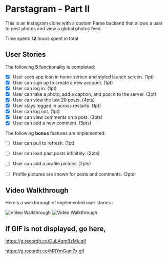 # Parstagram - Part II

This is an Instagram clone with a custom Parse backend that allows a user to post photos and view a global photos feed.

Time spent: **12** hours spent in total

## User Stories

The following **5** functionality is completed:

- [x] User sees app icon in home screen and styled launch screen. (1pt)
- [x] User can sign up to create a new account. (1pt)
- [x] User can log in. (1pt)
- [x] User can take a photo, add a caption, and post it to the server. (3pt)
- [x] User can view the last 20 posts. (4pts)
- [x] User stays logged in across restarts. (1pt)
- [x] User can log out. (1pt)
- [x] User can view comments on a post. (3pts)
- [x] User can add a new comment. (5pts)

The following **bonus** features are implemented:

- [ ] User can pull to refresh. (1pt)
- [ ] User can load past posts infinitely. (2pts)
- [ ] User can add a profile picture. (2pts)
- [ ] Profile pictures are shown for posts and comments. (2pts)


## Video Walkthrough

Here's a walkthrough of implemented user stories :

<img src='https://g.recordit.co/DuLAgmBzMk.gif' title='Video Walkthrough' width='' alt='Video Walkthrough' />
<img src='https://g.recordit.co/MRYmGuni7x.gif' title='Video Walkthrough 3' width='' alt='Video Walkthrough' />

## if GIF is not displayed, go here,


https://g.recordit.co/DuLAgmBzMk.gif

https://g.recordit.co/MRYmGuni7x.gif
